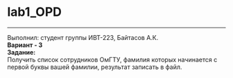 # lab1_OPD
________________
Выполнил: студент группы ИВТ-223, Байтасов А.К.  
**Вариант - 3**  
**Задание:**  
Получить список сотрудников ОмГТУ, фамилия которых начинается с первой буквы вашей фамилии, результат записать в файл.
